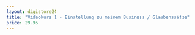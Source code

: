 ```yaml
---
layout: digistore24
title: "Videokurs 1 - Einstellung zu meinem Business / Glaubenssätze"
price: 29.95
---
```

